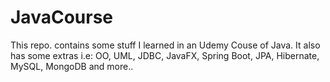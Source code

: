 # JavaCourse
This repo. contains some stuff I learned in an Udemy Couse of Java. It also has some extras i.e: OO, UML, JDBC, JavaFX,  Spring Boot, JPA, Hibernate, MySQL, MongoDB and more.. 
